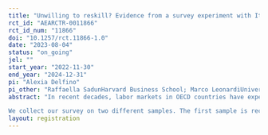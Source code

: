 ```yaml
---
title: "Unwilling to reskill? Evidence from a survey experiment with Italian jobseekers "
rct_id: "AEARCTR-0011866"
rct_id_num: "11866"
doi: "10.1257/rct.11866-1.0"
date: "2023-08-04"
status: "on_going"
jel: ""
start_year: "2022-11-30"
end_year: "2024-12-31"
pi: "Alexia Delfino"
pi_other: "Raffaella SadunHarvard Business School; Marco LeonardiUniversity of Milan; Andrea GarneroOECD; Sergio InferreraQueen Mary"
abstract: "In recent decades, labor markets in OECD countries have experienced profound changes driven by digitalization, globalization and demographic shifts. Despite the widespread acknowledgment that training plays a vital role in supporting workers through these transformations, we have limited knowledge on the demand for training and reskilling among jobseekers. This project gathers new survey data and runs a discrete choice experiment to quantify the demand for training and reskilling among Italian jobseekers. Through simulations, we will also compare the effect of alternative policies on participation  in training and reskilling. By identifying and understanding the barriers faced by our participants, we aim to propose effective measures tailored to their needs and to provide valuable insights into the design of policies that can foster the successful reallocation of workers into high-growth sectors.
We collect our survey on two different samples. The first sample is recruited through a survey company, which sent out our invitation to their registered users in order to have a sample representative of Italian unemployed. The second sample consists of jobseekers registered to job-centres in the metropolitan city of Milan."
layout: registration
---
```


